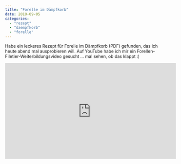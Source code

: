 ```yaml
---
title: "Forelle im Dämpfkorb"
date: 2010-09-05
categories: 
  - "rezept"
  - "daempfkorb"
  - "forelle"
---
```


Habe ein leckeres Rezept für Forelle im Dämpfkorb (PDF) gefunden, das ich heute abend mal ausprobieren will. Auf YouTube habe ich mir ein Forellen-Filetier-Weiterbildungsvideo gesucht ... mal sehen, ob das klappt :)

<iframe width="560" height="315" src="https://www.youtube-nocookie.com/embed/erkWv1qbH0M?si=_MIpvMbwJQRY-eFG" title="YouTube video player" frameborder="0" allow="accelerometer; autoplay; clipboard-write; encrypted-media; gyroscope; picture-in-picture; web-share" referrerpolicy="strict-origin-when-cross-origin" allowfullscreen></iframe>
